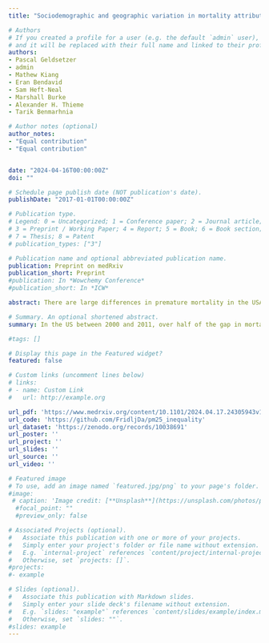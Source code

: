 ```yaml
---
title: "Sociodemographic and geographic variation in mortality attributable to air pollution in the United States"

# Authors
# If you created a profile for a user (e.g. the default `admin` user), write the username (folder name) here
# and it will be replaced with their full name and linked to their profile.
authors:
- Pascal Geldsetzer
- admin
- Mathew Kiang
- Eran Bendavid
- Sam Heft-Neal  
- Marshall Burke
- Alexander H. Thieme
- Tarik Benmarhnia  

# Author notes (optional)
author_notes:
- "Equal contribution"
- "Equal contribution"


date: "2024-04-16T00:00:00Z"
doi: ""

# Schedule page publish date (NOT publication's date).
publishDate: "2017-01-01T00:00:00Z"

# Publication type.
# Legend: 0 = Uncategorized; 1 = Conference paper; 2 = Journal article;
# 3 = Preprint / Working Paper; 4 = Report; 5 = Book; 6 = Book section;
# 7 = Thesis; 8 = Patent
# publication_types: ["3"]

# Publication name and optional abbreviated publication name.
publication: Preprint on medRxiv
publication_short: Preprint
#publication: In *Wowchemy Conference*
#publication_short: In *ICW*

abstract: There are large differences in premature mortality in the USA by race/ethnicity, education, rurality, and social vulnerability index groups. Using existing concentration-response functions based on Cox proportional-hazards models, published particulate matter (PM2.5) air pollution estimates, population estimates at the tract level, and county-level mortality data from the US National Vital Statistics System, we estimated the degree to which these mortality discrepancies can be attributed to differences in exposure and susceptibility to PM2.5. We show that differences in mortality attributable to PM2.5 were consistently more pronounced between race/ethnicities than by education, rurality, or social vulnerability index, with the Black American population having by far the highest proportion of deaths attributable to PM2.5 in all years from 1990 to 2016. Our model estimates that over half of the difference in age-adjusted all-cause mortality between the Black American and non-Hispanic White population was attributable to PM2.5 in the years 2000 to 2011. 

# Summary. An optional shortened abstract.
summary: In the US between 2000 and 2011, over half of the gap in mortality between Black and non-Hispanic White adults can be explained by the fact that Black adults are, on average, more exposed and more susceptible to air pollution than non-Hispanic White adults.

#tags: []

# Display this page in the Featured widget?
featured: false

# Custom links (uncomment lines below)
# links:
# - name: Custom Link
#   url: http://example.org

url_pdf: 'https://www.medrxiv.org/content/10.1101/2024.04.17.24305943v1.full.pdf'
url_code: 'https://github.com/FridljDa/pm25_inequality'
url_dataset: 'https://zenodo.org/records/10038691'
url_poster: ''
url_project: ''
url_slides: ''
url_source: ''
url_video: ''

# Featured image
# To use, add an image named `featured.jpg/png` to your page's folder.
#image:
 # caption: 'Image credit: [**Unsplash**](https://unsplash.com/photos/pLCdAaMFLTE)'
  #focal_point: ""
  #preview_only: false

# Associated Projects (optional).
#   Associate this publication with one or more of your projects.
#   Simply enter your project's folder or file name without extension.
#   E.g. `internal-project` references `content/project/internal-project/index.md`.
#   Otherwise, set `projects: []`.
#projects:
#- example

# Slides (optional).
#   Associate this publication with Markdown slides.
#   Simply enter your slide deck's filename without extension.
#   E.g. `slides: "example"` references `content/slides/example/index.md`.
#   Otherwise, set `slides: ""`.
#slides: example
---
```

